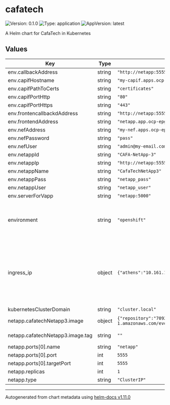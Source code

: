 # cafatech

![Version: 0.1.0](https://img.shields.io/badge/Version-0.1.0-informational?style=flat-square) ![Type: application](https://img.shields.io/badge/Type-application-informational?style=flat-square) ![AppVersion: latest](https://img.shields.io/badge/AppVersion-latest-informational?style=flat-square)

A Helm chart for CafaTech in Kubernetes

## Values

| Key | Type | Default | Description |
|-----|------|---------|-------------|
| env.callbackAddress | string | `"http://netapp:55555/nefcallbacks"` |  |
| env.capifHostname | string | `"my-capif.apps.ocp-epg.hi.inet"` |  |
| env.capifPathToCerts | string | `"certificates"` |  |
| env.capifPortHttp | string | `"80"` |  |
| env.capifPortHttps | string | `"443"` |  |
| env.frontencallbackdAddress | string | `"http://netapp:5555"` |  |
| env.frontendAddress | string | `"netapp.app.ocp-epg.hi.inet"` |  |
| env.nefAddress | string | `"my-nef.apps.ocp-epg.hi.inet"` |  |
| env.nefPassword | string | `"pass"` |  |
| env.nefUser | string | `"admin@my-email.com"` |  |
| env.netappId | string | `"CAFA-NetApp-3"` |  |
| env.netappIp | string | `"http://netapp:5555"` |  |
| env.netappName | string | `"CafaTechNetApp3"` |  |
| env.netappPass | string | `"netapp_pass"` |  |
| env.netappUser | string | `"netapp_user"` |  |
| env.serverForVapp | string | `"netapp:5000"` |  |
| environment | string | `"openshift"` | The Environment variable. It accepts: 'kuberentes-athens', 'kuberentes-uma', 'openshift' |
| ingress_ip | object | `{"athens":"10.161.1.126","uma":"10.11.23.49"}` | If env: 'kuberentes-athens' or env: 'kuberentes-uma', use the Ip address dude for the kubernetes to your Ingress Controller ej: kubectl -n NAMESPACE_CAPIF get ing s |
| kubernetesClusterDomain | string | `"cluster.local"` |  |
| netapp.cafatechNetapp3.image | object | `{"repository":"709233559969.dkr.ecr.eu-central-1.amazonaws.com/evolved5g:cafatechnetapp3","tag":""}` | The docker image repository to use |
| netapp.cafatechNetapp3.image.tag | string | `""` | @default Chart version |
| netapp.ports[0].name | string | `"netapp"` |  |
| netapp.ports[0].port | int | `5555` |  |
| netapp.ports[0].targetPort | int | `5555` |  |
| netapp.replicas | int | `1` |  |
| netapp.type | string | `"ClusterIP"` |  |

----------------------------------------------
Autogenerated from chart metadata using [helm-docs v1.11.0](https://github.com/norwoodj/helm-docs/releases/v1.11.0)
